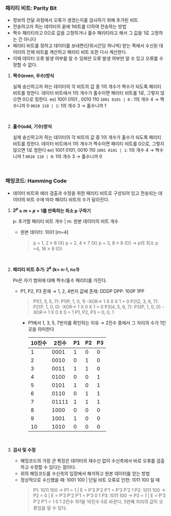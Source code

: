 ### 패리티 비트: Parity Bit

- 정보의 전달 과정에서 오류가 생겼는지를 검사하기 위해 추가된 비트
- 전송하고자 하는 데이터의 끝에 1비트를 더하여 전송하는 방법
- 짝수 패리티라고 0으로 값을 고정하거나 홀수 패리티라고 해서 그 값을 1로 고정하는 건 아니다
- 패리티 비트를 정하고 데이터를 보내면(단위시간당 하나씩) 받는 쪽에서 수신된 데이터의 전체 비트를 계산하고 패리티 비트 또한 다시 계산한다.
- 이때 데이터 오류 발생 여부를 알 수 있찌만 오류 발생 여부만 알 수 있고 오류를 수정할 수 없다.
  <br />

1. **짝수(even, 우수)방식**

   실제 송신하고자 하는 데이터의 각 비트의 값 중 1의 개수가 짝수가 되도록 패리티 비트를 정한다.
   데이터 비트에서 1의 개수가 홀수이면 패리티 비트를 1로, 그렇지 않으면 0으로 정한다.
   ex) 1001 0101 , 0010 110
   `1001 0101 | 0` : 1의 개수 4 → 짝수니까 0
   `0010 110 | 1`: 1의 개수 3 → 홀수니까 1

<br />

2. **홀수(odd, 기수)방식**

   실제 송신하고자 하는 데이터의 각 비트의 값 중 1의 개수가 홀수가 되도록 패리티 비트를 정한다.
   데이터 비트에서 1의 개수가 짝수이면 패리티 비트를 0으로, 그렇지 않으면 1로 정한다
   ex) 1001 0101, 0010 110
   `1001 0101 | 1`: 1의 개수 4 → 짝수니까 1
   `0010 110 | 0`: 1의 개수 3 → 홀수니까 0

<br />

### 해밍코드: Hamming Code

- 데이터 비트와 에러 검출과 수정을 위한 패리티 비트로 구성되어 있고 전송되는 데이터의 비트 수에 따라 패리티 비트의 수가 달라진다.

1. **$2^p$ ≥ $m+p+1$를 만족하는 최소 p 구하기**

   p: 추가할 패리티 비트 개수 | m: 원본 데이터의 비트 개수

   - 원본 데이터: 1001 [m=4]
     > p = 1, 2 ≥ 6 (X)
     > p = 2, 4 ≥ 7 (X)
     > p = 3, 8 ≥ 8 (O) → p의 최소
     > p =4, 16 ≥ 9 (O)
       <br />

2. **패리티 비트 추가: $2^k$ (k= n-1, n≥1)**

   Pn은 자기 범위에 대해 짝수/홀수 패리티를 가진다.

   - P1, P2, P3 존재 → 1, 2, 4번지 값에 존재: DDDP DPP: 100P 1PP

     > P1(1, 3, 5, 7): P1(P, 1, 0, 1) -XOR→ 1 X 0 X 1 = 0
     > P2(2, 3, 6, 7): P2(P, 1, 0, 0) -XOR→ 1 X 0 X 1 = 0
     > P3(4, 5, 6, 7): P3(P, 1, 0, 0) -XOR→ 1 X 0 X 0 = 1
     > P1, P2, P3 = 0, 0, 1

     - P1에서 1, 3, 5, 7번지를 확인하는 이유
       → 2진수 중에서 그 자리의 수가 1인 곳을 의미한다

       | 10진수 | 2진수 | P1  | P2  | P3  |
       | ------ | ----- | --- | --- | --- |
       | 1      | 0001  | 1   | 0   | 0   |
       | 2      | 0010  | 0   | 1   | 0   |
       | 3      | 0011  | 1   | 1   | 0   |
       | 4      | 0100  | 0   | 0   | 1   |
       | 5      | 0101  | 1   | 0   | 1   |
       | 6      | 0110  | 0   | 1   | 1   |
       | 7      | 01111 | 1   | 1   | 1   |
       | 8      | 1000  | 0   | 0   | 0   |
       | 9      | 1001  | 1   | 0   | 0   |
       | 10     | 1010  | 0   | 0   | 0   |

         <br />

3. **검사 및 수정**
   - 해밍코드의 가장 큰 특징은 데이터의 재수신 없이 수신측에서 바로 오류를 검출하고 수정할 수 있다는 점이다.
   - 위의 해밍코드를 수신측의 입장에서 해석하고 원본 데이터를 얻는 방법
   - 정상적으로 수신했을 때: 1001 100 | 단일 비트 오류로 인한: 1011 100 일 때
     > P1: 1011 100 → P1 = 1 | E = P’3 P’2 P’1 = P’3 P’2 1
     > P2: 1011 100 → P2 = 0 | E = P’3 P’2 P’1 = P’3 0 1
     > P3: 1011 100 → P3 = 1 | E = P’3 P’2 P’1 = 1 0 1
     > 2진수 101을 10진수 5로 바꾼다, 5번째 자리의 값이 오류임을 알 수 있다.
